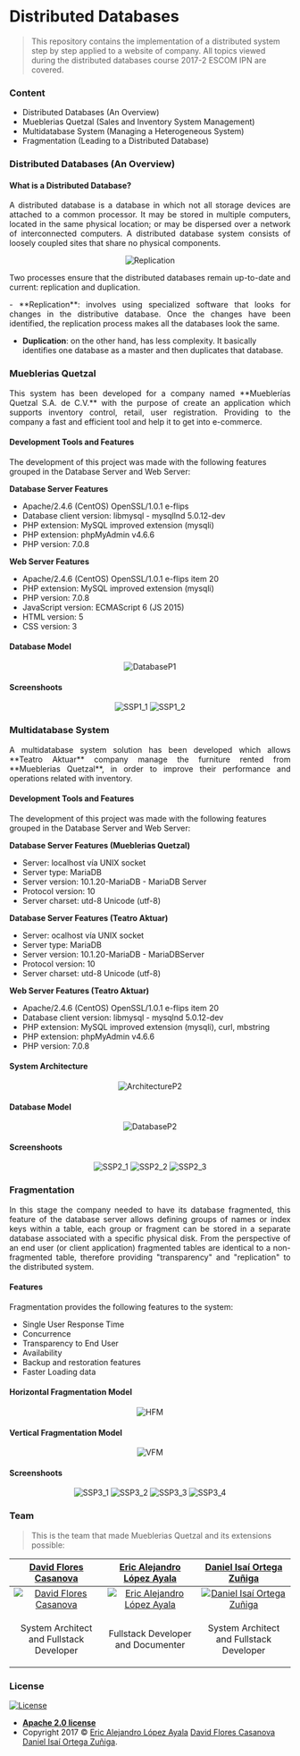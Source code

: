 # Distributed Databases
> This repository contains the implementation of a distributed system step by step applied to a website of company. All topics viewed during the distributed databases course 2017-2 ESCOM IPN are covered.

### Content
 - Distributed Databases (An Overview)
 - Mueblerias Quetzal (Sales and Inventory System Management)
 - Multidatabase System (Managing a Heterogeneous System)
 - Fragmentation (Leading to a Distributed Database)
 
### Distributed Databases (An Overview)

#### What is a Distributed Database?
<p align="justify">
A distributed database is a database in which not all storage devices are attached to a common processor. It may be stored in multiple computers, located in the same physical location; or may be dispersed over a network of interconnected computers. A distributed database system consists of loosely coupled sites that share no physical components.
</p>

<p align="center">
 <img src="https://github.com/PitCoder/DistributedDataBases/blob/master/IMG/replication.gif" alt="Replication"/>
</p>

Two processes ensure that the distributed databases remain up-to-date and current: replication and duplication.

<p align="justify">
 - **Replication**: involves using specialized software that looks for changes in the distributive database. Once the changes have been identified, the replication process makes all the databases look the same.
    
 - **Duplication**: on the other hand, has less complexity. It basically identifies one database as a master and then duplicates that database.
</p>

### Mueblerias Quetzal
<p align="justify">
This system has been developed for a company named **Mueblerías Quetzal S.A. de C.V.** with the purpose of create an application which supports inventory control, retail, user registration. Providing to the company a fast and efficient tool and help it to get into e-commerce.
</p>

#### Development Tools and Features
The development of this project was made with the following features grouped in the Database Server and Web Server:

**Database Server Features**
- Apache/2.4.6 (CentOS) OpenSSL/1.0.1 e-flips
- Database client version: libmysql - mysqllnd 5.0.12-dev
- PHP extension: MySQL improved extension (mysqli)
- PHP extension: phpMyAdmin v4.6.6
- PHP version: 7.0.8

**Web Server Features**
- Apache/2.4.6 (CentOS) OpenSSL/1.0.1 e-flips item 20
- PHP extension: MySQL improved extension (mysqli)
- PHP version: 7.0.8
- JavaScript version: ECMAScript 6 (JS 2015)
- HTML version: 5
- CSS version: 3

#### Database Model
<p align="center">
  <img src="https://github.com/PitCoder/DistributedDataBases/blob/master/IMG/proyecto1_database.png" alt="DatabaseP1"/>
</p>

#### Screenshoots
<p align="center">
  <img src="https://github.com/PitCoder/DistributedDataBases/blob/master/IMG/proyecto1_1.png" alt="SSP1_1"/>
  <img src="https://github.com/PitCoder/DistributedDataBases/blob/master/IMG/proyecto1_2.png" alt="SSP1_2"/>
</p>

### Multidatabase System
<p align="justify">
A multidatabase system solution has been developed which allows **Teatro Aktuar** company manage the furniture rented from **Mueblerias Quetzal**, in order to improve their performance and operations related with inventory.
</p>

#### Development Tools and Features
The development of this project was made with the following features grouped in the Database Server and Web Server:

**Database Server Features (Mueblerias Quetzal)**
- Server: localhost vía UNIX socket
- Server type: MariaDB
- Server version: 10.1.20-MariaDB - MariaDB Server
- Protocol version: 10
- Server charset: utd-8 Unicode (utf-8)

**Database Server Features (Teatro Aktuar)**
- Server: ocalhost vía UNIX socket
- Server type: MariaDB
- Server version: 10.1.20-MariaDB - MariaDBServer
- Protocol version: 10
- Server charset: utd-8 Unicode (utf-8)

**Web Server Features (Teatro Aktuar)**
- Apache/2.4.6 (CentOS) OpenSSL/1.0.1 e-flips item 20
- Database client version: libmysql - mysqlnd 5.0.12-dev
- PHP extension: MySQL improved extension (mysqli), curl, mbstring
- PHP extension: phpMyAdmin v4.6.6
- PHP version: 7.0.8

#### System Architecture
<p align="center">
  <img src="https://github.com/PitCoder/DistributedDataBases/blob/master/IMG/proyecto2_architecture.png" alt="ArchitectureP2"/>
</p>

#### Database Model
<p align="center">
  <img src="https://github.com/PitCoder/DistributedDataBases/blob/master/IMG/proyecto2_database.png" alt="DatabaseP2"/>
</p>

#### Screenshoots
<p align="center">
  <img src="https://github.com/PitCoder/DistributedDataBases/blob/master/IMG/proyecto2_1.png" alt="SSP2_1"/>
  <img src="https://github.com/PitCoder/DistributedDataBases/blob/master/IMG/proyecto2_2.png" alt="SSP2_2"/>
  <img src="https://github.com/PitCoder/DistributedDataBases/blob/master/IMG/proyecto2_3.png" alt="SSP2_3"/> 
</p>

### Fragmentation
<p align="justify">
In this stage the company needed to have its database fragmented, this feature of the database server allows defining groups of names or index keys within a table, each group or fragment can be stored in a separate database associated with a specific physical disk. From the perspective of an end user (or client application) fragmented tables are identical to a non-fragmented table, therefore providing "transparency" and "replication" to the distributed system.
</p>

#### Features
Fragmentation provides the following features to the system:

- Single User Response Time
- Concurrence
- Transparency to End User
- Availability
- Backup and restoration features
- Faster Loading data

#### Horizontal Fragmentation Model
<p align="center">
  <img src="https://github.com/PitCoder/DistributedDataBases/blob/master/IMG/proyecto3_hdatabase.png" alt="HFM"/>
</p>

#### Vertical Fragmentation Model
<p align="center">
  <img src="https://github.com/PitCoder/DistributedDataBases/blob/master/IMG/proyecto3_vdatabase.png" alt="VFM"/>
</p>

#### Screenshoots
<p align="center">
  <img src="https://github.com/PitCoder/DistributedDataBases/blob/master/IMG/proyecto3_1.png" alt="SSP3_1"/>
  <img src="https://github.com/PitCoder/DistributedDataBases/blob/master/IMG/proyecto3_2.png" alt="SSP3_2"/>
  <img src="https://github.com/PitCoder/DistributedDataBases/blob/master/IMG/proyecto3_3.png" alt="SSP3_3"/>
  <img src="https://github.com/PitCoder/DistributedDataBases/blob/master/IMG/proyecto3_4.png" alt="SSP3_4"/> 
</p>

### Team
> This is the team that made Mueblerias Quetzal and its extensions possible:

| <a href="https://github.com/DavidFCT" target="_blank">**David Flores Casanova**</a> | <a href="https://github.com/PitCoder" target="_blank">**Eric Alejandro López Ayala**</a> | <a href="https://github.com/DanielOrtegaZ" target="_blank">**Daniel Isaí Ortega Zuñiga**</a> |
|:---:| :---:| :---:|
| [![David Flores Casanova](https://avatars3.githubusercontent.com/u/37358298?s=200&v=2)](https://github.com/DavidFCT) | [![Eric Alejandro López Ayala](https://avatars3.githubusercontent.com/u/22123865?s=200&v=2)](https://github.com/PitCoder)  | [![Daniel Isaí Ortega Zuñiga](https://avatars1.githubusercontent.com/u/37394304?s=200&v=2)](https://github.com/DanielOrtegaZ) |
| <p>System Architect and Fullstack Developer</p> | <p>Fullstack Developer and Documenter</p> | <p>System Architect and Fullstack Developer</p> |

### License
[![License](https://img.shields.io/github/license/pitcoder/distributeddatabases.svg?color=orange&style=flat-square)](http://badges.mit-license.org)

- **[Apache 2.0 license](https://github.com/PitCoder/DistributedDataBases/blob/master/LICENSE)**
- Copyright 2017 © <a href="https://github.com/PitCoder" target="_blank">Eric Alejandro López Ayala</a>
<a href="https://github.com/DavidFCT" target="_blank">David Flores Casanova</a>
<a href="https://github.com/DanielOrtegaZ" target="_blank">Daniel Isaí Ortega Zuñiga</a>.
